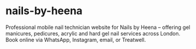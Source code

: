 # nails-by-heena
Professional mobile nail technician website for Nails by Heena – offering gel manicures, pedicures, acrylic and hard gel nail services across London. Book online via WhatsApp, Instagram, email, or Treatwell.
